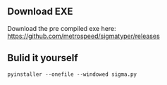 ## Download EXE

Download the pre compiled exe here: https://github.com/metrospeed/sigmatyper/releases

## Bulid it yourself

    pyinstaller --onefile --windowed sigma.py
